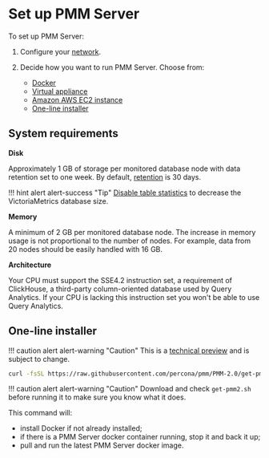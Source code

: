# Set up PMM Server

To set up PMM Server:

1. Configure your [network](network.md).

2. Decide how you want to run PMM Server. Choose from:

    - [Docker](docker.md)
    - [Virtual appliance](virtual-appliance.md)
    - [Amazon AWS EC2 instance](aws.md)
    - [One-line installer](#one-line-installer)

## System requirements

**Disk**

Approximately 1 GB of storage per monitored database node with data retention set to one week. By default, [retention](../../how-to/configure.md#data-retention) is 30 days.

!!! hint alert alert-success "Tip"
    [Disable table statistics](../../how-to/optimize.md) to decrease the VictoriaMetrics database size.

**Memory**

A minimum of 2 GB per monitored database node. The increase in memory usage is not proportional to the number of nodes. For example, data from 20 nodes should be easily handled with 16 GB.

**Architecture**

Your CPU must support the SSE4.2 instruction set, a requirement of ClickHouse, a third-party column-oriented database used by Query Analytics. If your CPU is lacking this instruction set you won't be able to use Query Analytics.



## One-line installer

!!! caution alert alert-warning "Caution"
    This is a [technical preview] and is subject to change.

```sh
curl -fsSL https://raw.githubusercontent.com/percona/pmm/PMM-2.0/get-pmm.sh -o get-pmm2.sh ; chmod +x get-pmm2.sh ; ./get-pmm2.sh
```

!!! caution alert alert-warning "Caution"
    Download and check `get-pmm2.sh` before running it to make sure you know what it does.

This command will:

- install Docker if not already installed;
- if there is a PMM Server docker container running, stop it and back it up;
- pull and run the latest PMM Server docker image.

[technical preview]: ../../details/glossary.md#technical-preview
